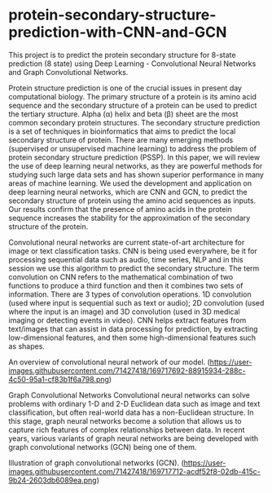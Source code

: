 # protein-secondary-structure-prediction-with-CNN-and-GCN
This project is to predict the protein secondary structure for 8-state prediction (8 state) using Deep Learning - Convolutional Neural Networks and Graph Convolutional Networks.

Protein structure prediction is one of the crucial issues in present day computational biology. The primary structure of a protein is its amino acid sequence and the secondary structure of a protein can be used to predict the tertiary structure. Alpha (α) helix and beta (β) sheet are the most common secondary protein structures. The secondary structure prediction is a set of techniques in bioinformatics that aims to predict the local secondary structure of protein. There are many emerging methods (supervised or unsupervised machine learning) to address the problem of protein secondary structure prediction (PSSP). In this paper, we will review the use of deep learning neural networks, as they are powerful methods for studying such large data sets and has shown superior performance in many areas of machine learning. We used the development and application on deep learning neural networks, which are CNN and GCN, to predict the secondary structure of protein using the amino acid sequences as inputs. Our results confirm that the presence of amino acids in the protein sequence increases the stability for the approximation of the secondary structure of the protein.

Convolutional neural networks are current state-of-art architecture for image or text classification tasks. CNN is being used everywhere, be it for processing sequential data such as audio, time series, NLP and in this session we use this algorithm to predict the secondary structure. The term convolution on CNN refers to the mathematical combination of two functions to produce a third function and then it combines two sets of information. There are 3 types of convolution operations. 1D convolution (used where input is sequential such as text or audio); 2D convolution (used where the input is an image) and 3D convolution (used in 3D medical imaging or detecting events in video). CNN helps extract features from text/images that can assist in data processing for prediction, by extracting low-dimensional features, and then some high-dimensional features such as shapes.

An overview of convolutional neural network of our model.
(https://user-images.githubusercontent.com/71427418/169717692-88915934-288c-4c50-95a1-cf83b1f6a798.png)

Graph Convolutional Networks
Convolutional neural networks can solve problems with ordinary 1-D and 2-D Euclidean data such as image and text classification, but often real-world data has a non-Euclidean structure. In this stage, graph neural networks become a solution that allows us to capture rich features of complex relationships between data. In recent years, various variants of graph neural networks are being developed with graph convolutional networks (GCN) being one of them. 

Illustration of graph convolutional networks (GCN).
(https://user-images.githubusercontent.com/71427418/169717712-acdf52f8-02db-415c-9b24-2603db6089ea.png)

